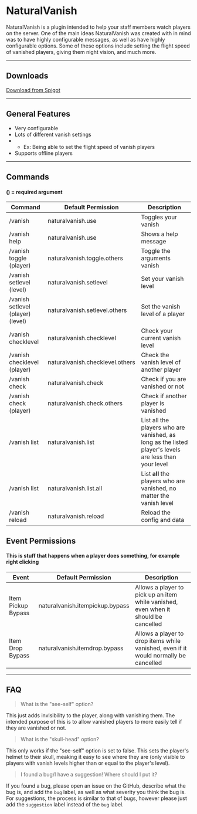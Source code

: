 # NaturalVanish
NaturalVanish is a plugin intended to help your staff members watch players on the server.
One of the main ideas NaturalVanish was created with in mind was to have highly configurable
messages, as well as have highly configurable options. Some of these options include setting
the flight speed of vanished players, giving them night vision, and much more.

---
## Downloads
[Download from Spigot](https://www.spigotmc.org/resources/naturalvanish.91617/)

---
## General Features
* Very configurable
* Lots of different vanish settings
* * Ex: Being able to set the flight speed of vanish players
* Supports offline players    

---

## Commands
#### () = required argument
| Command | Default Permission | Description |
| ---------- | -------------- | -------------- |
| /vanish | naturalvanish.use | Toggles your vanish |
| /vanish help | naturalvanish.use | Shows a help message |
| /vanish toggle (player) | naturalvanish.toggle.others | Toggle the arguments vanish |
| /vanish setlevel (level) | naturalvanish.setlevel | Set your vanish level |
| /vanish setlevel (player) (level) | naturalvanish.setlevel.others | Set the vanish level of a player |
| /vanish checklevel | naturalvanish.checklevel | Check your current vanish level |
| /vanish checklevel (player) | naturalvanish.checklevel.others | Check the vanish level of another player |
| /vanish check | naturalvanish.check | Check if you are vanished or not |
| /vanish check (player) | naturalvanish.check.others | Check if another player is vanished |
| /vanish list | naturalvanish.list | List all the players who are vanished, as long as the listed player's levels are less than your level |
| /vanish list | naturalvanish.list.all | List **all** the players who are vanished, no matter the vanish level |
| /vanish reload | naturalvanish.reload | Reload the config and data |

## Event Permissions
#### This is stuff that happens when a player does something, for example right clicking
| Event | Default Permission | Description |
| ---------- | -------------- | -------------- |
| Item Pickup Bypass | naturalvanish.itempickup.bypass | Allows a player to pick up an item while vanished, even when it should be cancelled |
| Item Drop Bypass | naturalvanish.itemdrop.bypass | Allows a player to drop items while vanished, even if it would normally be cancelled |
---

## FAQ
> What is the "see-self" option?

This just adds invisibility to the player, along with vanishing them. The intended purpose
of this is to allow vanished players to more easily tell if they are vanished or not.

> What is the "skull-head" option?

This only works if the "see-self" option is set to false. This sets the player's helmet
to their skull, meaking it easy to see where they are (only visible to players with vanish
levels higher than or equal to the player's level).

> I found a bug/I have a suggestion! Where should I put it?

If you found a bug, please open an issue on the GitHub, describe what the bug is, and add
the `bug` label, as well as what severity you think the bug is. For suggestions, the process
is similar to that of bugs, however please just add the `suggestion` label instead of 
the `bug` label.